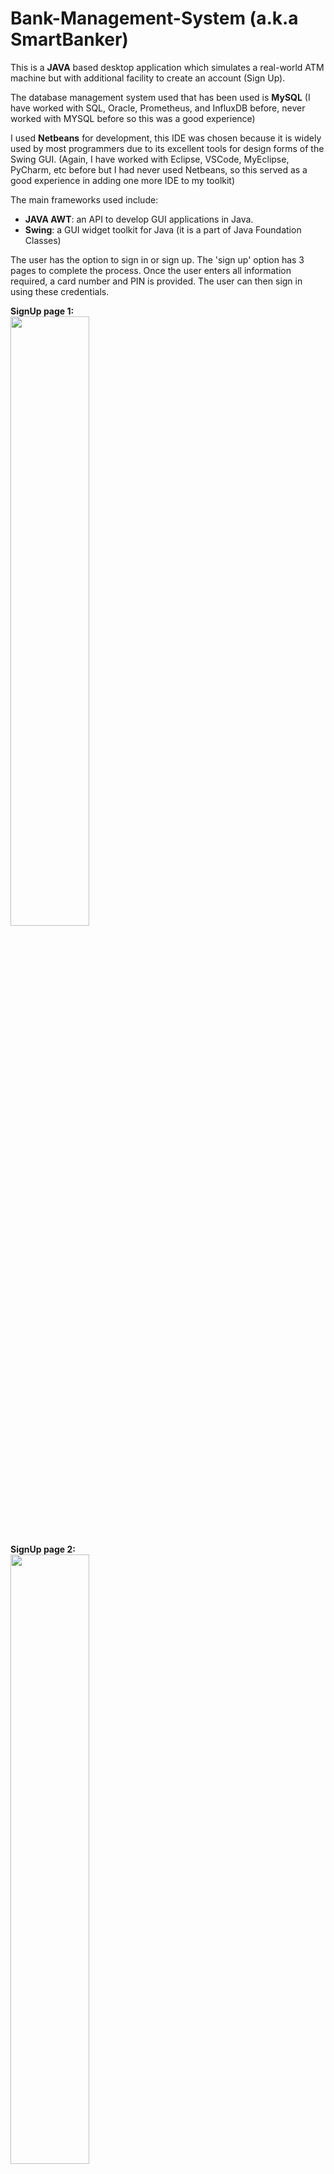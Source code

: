 # Bank-Management-System (a.k.a SmartBanker)

This is a **JAVA** based desktop application which simulates a real-world ATM machine but with additional facility to create an account (Sign Up).

The database management system used that has been used is **MySQL** (I have worked with SQL, Oracle, Prometheus, and InfluxDB before, never worked with MYSQL before so this was a good experience)

I used **Netbeans** for development, this IDE was chosen because it is widely used by most programmers due to its excellent tools for design forms of the Swing GUI. (Again, I have worked with Eclipse, VSCode, MyEclipse, PyCharm, etc before but I had never used Netbeans, so this served as a good experience in adding one more IDE to my toolkit)

The main frameworks used include:
- **JAVA AWT**: an API to develop GUI applications in Java. 
- **Swing**: a GUI widget toolkit for Java (it is a part of Java Foundation Classes)


The user has the option to sign in or sign up. The 'sign up' option has 3 pages to complete the process. Once the user enters all information required, a card number and PIN is provided. The user can then sign in using these credentials.

**SignUp page 1:** <br/>
<img src="https://user-images.githubusercontent.com/65996001/211383565-6d4f7768-71f7-42ce-ac24-dcf1410c104e.png" width=50% height=50%>

**SignUp page 2:** <br/>
<img src="https://user-images.githubusercontent.com/65996001/211383796-2af7c619-4203-49c7-a2e3-b5aaf1c191bc.png" width=50% height=50%>

**SignUp page 3:** <br/>
<img src="https://user-images.githubusercontent.com/65996001/211384579-b7321758-7139-4a56-a1bd-ed56b3f70cc5.png" width=50% height=50%>

**Login page:** <br/>
<img src="https://user-images.githubusercontent.com/65996001/211382096-0a5eafa5-7279-4031-b2ef-9404985e0390.png" width=50% height=50%>

After signing in, the user has options to do the following: 

**After signing in:** <br/>
<img src="https://user-images.githubusercontent.com/65996001/211380283-aa97bce3-3cee-4002-bf3d-adbd55b07385.png" width=50% height=50%>

**Deposit money:**  <br/>
<img src="https://user-images.githubusercontent.com/65996001/211380627-412d3daf-3dd3-4bf2-8f5d-5a730f1101d3.png" width=50% height=50%>

**Withdraw money:**  <br/>
<img src="https://user-images.githubusercontent.com/65996001/211380762-d579e887-c651-48da-aee7-aba3aae50b63.png" width=50% height=50%>

**Fast Cash:**  <br/>
<img src="https://user-images.githubusercontent.com/65996001/211381021-839d821b-0645-438f-b5a6-43f8d1f5ef84.png" width=50% height=50%>

**Pin Change:** <br/>
<img src="https://user-images.githubusercontent.com/65996001/211382468-eded9c36-c3f5-4c7a-8b0b-8bdb6a9319ea.png" width=50% height=50%>

**Mini Statement:** <br/>
<img src="https://user-images.githubusercontent.com/65996001/211382765-b55789c5-2d38-4fcd-94f2-66f98beff0e9.png" width=50% height=50%>

**Balance:** <br/>
<img src="https://user-images.githubusercontent.com/65996001/211382925-357bcd0f-1ba1-44bc-a4b9-651cb0da886b.png" width=50% height=50%>




